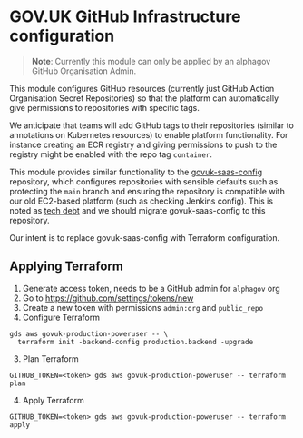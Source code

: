 # GOV.UK GitHub Infrastructure configuration

> **Note**: Currently this module can only be applied by an alphagov GitHub
Organisation Admin.

This module configures GitHub resources (currently just GitHub Action Organisation
Secret Repositories) so that the platform can automatically give permissions to
repositories with specific tags.

We anticipate that teams will add GitHub tags to their repositories (similar to
annotations on Kubernetes resources) to enable platform functionality.
For instance creating an ECR registry and giving permissions to push to the
registry might be enabled with the repo tag `container`.

This module provides similar functionality to the [govuk-saas-config]
repository, which configures repositories with sensible defaults such as
protecting the `main` branch and ensuring the repository is compatible with
our old EC2-based platform (such as checking Jenkins config).
This is noted as [tech debt] and we should migrate govuk-saas-config to this
repository.

Our intent is to replace govuk-saas-config with Terraform configuration.

[govuk-saas-config]: https://github.com/alphagov/govuk-saas-config/tree/master/github/lib
[tech debt]: https://trello.com/c/mojlsebq/226-we-have-two-tools-for-managing-github-resources

## Applying Terraform

1. Generate access token, needs to be a GitHub admin for `alphagov` org
  1. Go to https://github.com/settings/tokens/new
  2. Create a new token with permissions `admin:org` and `public_repo`
2. Configure Terraform
  ```shell
  gds aws govuk-production-poweruser -- \
    terraform init -backend-config production.backend -upgrade
  ```
3. Plan Terraform
  ```shell
  GITHUB_TOKEN=<token> gds aws govuk-production-poweruser -- terraform plan
  ```
4. Apply Terraform
  ```shell
  GITHUB_TOKEN=<token> gds aws govuk-production-poweruser -- terraform apply
  ```
